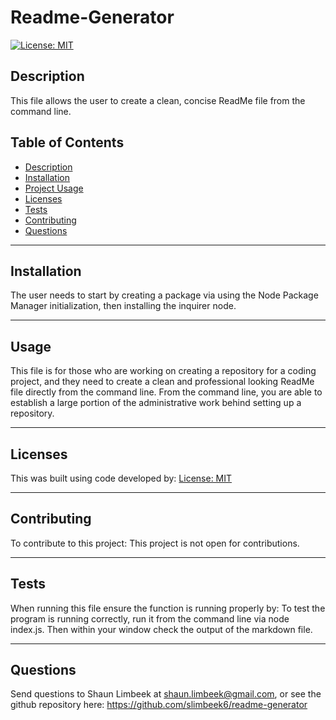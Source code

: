 # Readme-Generator

 [![License: MIT](https://img.shields.io/badge/License-MIT-yellow.svg)](https://opensource.org/licenses/MIT)
## Description
 This file allows the user to create a clean, concise ReadMe file from the command line.
 ## Table of Contents
 <!--ts--> 
* [Description](#description) 
 * [Installation](#installation) 
 * [Project Usage](#usage) 
 * [Licenses](#licenses) 
 * [Tests](#tests) 
 * [Contributing](#Contributing) 
 * [Questions](#questions)
 <!--te--> <hr>
## Installation 
 The user needs to start by creating a package via using the Node Package Manager initialization, then installing the inquirer node.<hr> 
## Usage 
 This file is for those who are working on creating a repository for a coding project, and they need to create a clean and professional looking ReadMe file directly from the command line. From the command line, you are able to establish a large portion of the administrative work behind setting up a repository.<hr> 
## Licenses 
 This was built using code developed by: [License: MIT](https://opensource.org/licenses/MIT)<hr> 
## Contributing 
 To contribute to this project: This project is not open for contributions.<hr> 
## Tests 
 When running this file ensure the function is running properly by: To test the program is running correctly, run it from the command line via node index.js. Then within your window check the output of the markdown file.<hr> 
## Questions 
 Send questions to Shaun Limbeek at shaun.limbeek@gmail.com, or see the github repository here: https://github.com/slimbeek6/readme-generator